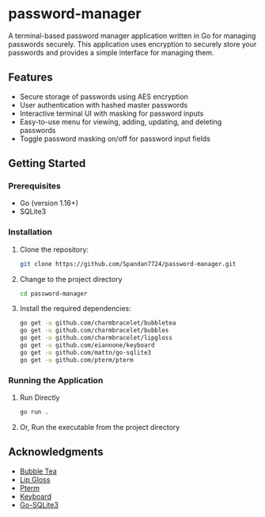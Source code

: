 # password-manager

A terminal-based password manager application written in Go for managing passwords securely. This application uses encryption to securely store your passwords and provides a simple interface for managing them.

## Features

- Secure storage of passwords using AES encryption
- User authentication with hashed master passwords
- Interactive terminal UI with masking for password inputs
- Easy-to-use menu for viewing, adding, updating, and deleting passwords
- Toggle password masking on/off for password input fields

## Getting Started

### Prerequisites

- Go (version 1.16+)
- SQLite3

### Installation

1. Clone the repository:
   ```sh
   git clone https://github.com/Spandan7724/password-manager.git
   ```
2. Change to the project directory   
   ```sh
   cd password-manager
   ```
3. Install the required dependencies:
   ```sh
   go get -u github.com/charmbracelet/bubbletea
   go get -u github.com/charmbracelet/bubbles
   go get -u github.com/charmbracelet/lipgloss
   go get -u github.com/eiannone/keyboard
   go get -u github.com/mattn/go-sqlite3
   go get -u github.com/pterm/pterm
   ```   
### Running the Application
    
1. Run Directly         
    ```sh
    go run .
    ```
2. Or, Run the executable from the project directory 

## Acknowledgments

*   [Bubble Tea](https://github.com/charmbracelet/bubbletea)
*   [Lip Gloss](https://github.com/charmbracelet/lipgloss)
*   [Pterm](https://github.com/pterm/pterm)
*   [Keyboard](https://github.com/eiannone/keyboard)
*   [Go-SQLite3](https://github.com/mattn/go-sqlite3)

